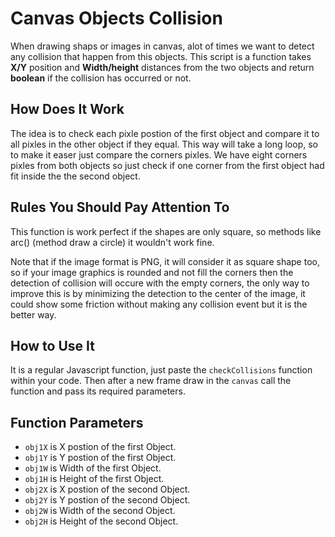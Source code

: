 # Canvas Objects Collision
When drawing shaps or images in canvas, alot of times we want to detect any collision that happen from this objects. This script is a function takes **X/Y** position and **Width/height** distances from the two objects and return **boolean** if the collision has occurred or not.

## How Does It Work
The idea is to check each pixle postion of the first object and compare it to all pixles in the other object if they equal. This way will take a long loop, so to make it easer just compare the corners pixles. We have eight corners pixles from both objects so just check if one corner from the first object had fit inside the the second object.

## Rules You Should Pay Attention To
This function is work perfect if the shapes are only square, so methods like arc() (method draw a circle) it wouldn't work fine.

Note that if the image format is PNG, it will consider it as square shape too, so if your image graphics is rounded and not fill the corners then the detection of collision will occure with the empty corners, the only way to improve this is by minimizing the detection to the center of the image, it could show some friction without making any collision event but it is the better way.

## How to Use It
It is a regular Javascript function, just paste the `checkCollisions` function within your code. Then after a new frame draw in the `canvas` call the function and pass its required parameters. 

## Function Parameters
- `obj1X` is X postion of the first Object.
- `obj1Y` is Y postion of the first Object.
- `obj1W` is Width of the first Object.
- `obj1H` is Height of the first Object.
- `obj2X` is X postion of the second Object.
- `obj2Y` is Y postion of the second Object.
- `obj2W` is Width of the second Object.
- `obj2H` is Height of the second Object.
